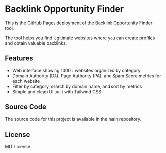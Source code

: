 # Backlink Opportunity Finder

This is the GitHub Pages deployment of the Backlink Opportunity Finder tool.

The tool helps you find legitimate websites where you can create profiles and obtain valuable backlinks.

## Features

- Web interface showing 1000+ websites organized by category
- Domain Authority (DA), Page Authority (PA), and Spam Score metrics for each website
- Filter by category, search by domain name, and sort by metrics
- Simple and clean UI built with Tailwind CSS

## Source Code

The source code for this project is available in the main repository.

## License

MIT License
